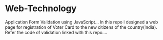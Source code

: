 # Web-Technology
Application Form Validation using JavaScript...
In this repo I designed a web page for registration of Voter Card to the new citizens of the country(India).
Refer the code of validation linked with this repo....
